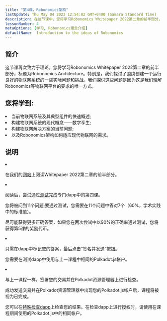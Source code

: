 ```yaml
---
title: "第4课，Robonomics架构"
lastUpdate: Thu May 04 2023 12:54:02 GMT+0400 (Samara Standard Time)
description: 在这节课中，您将学习Robonomics Whitepaper 2022第二章的前半部分，标题为Robonomics 架构。
lessonNumber: 4
metaOptions: [学习, Robonomics理念介绍]
defaultName:  Introduction to the ideas of Robonomics
---
```


## 简介

这节课再次致力于理论。您将学习Robonomics Whitepaper 2022第二章的前半部分，标题为Robonomics Architecture。特别是，我们探讨了围绕创建一个运行良好的物联网系统的一些实际问题和挑战。我们探讨这些问题是因为这是我们理解Robonomics等物联网平台的要求的唯一方式。

## 您将学到:

<List>

<li>
当前物联网系统及其典型组件的快速概述;
</li>

<li>
构建物联网系统的现代概念——数字孪生;
</li>

<li>
构建物联网解决方案的当前问题;
</li>

<li>
以及Robonomics架构如何适应现代物联网的需求。
</li>

</List>

## 说明

<List type="numbers">

<li>

在我们的[网站](https://robonomics.network/architecture/)上阅读Whitepaper 2022第二章的前半部分。

</li>

<li>

阅读后，尝试通过[测试](https://lesson4.robonomics.academy/)完成专门dapp中的第四课。

您将被问到11个问题;要通过测试，您需要在11个问题中答对7个（60%，学术实践中的标准值）。

尽可能获得更多正确答案，如果您在两次尝试中以90%的正确率通过测试，您将获得第5课的奖励代币。

</li>

<li>

只需在dapp中标记您的答案，最后点击“签名并发送”按钮。

您需要在测试dapp中使用与上一课程中相同的Polkadot.js帐户。

</li>

<li>

与上一课程一样，签署您的交易并在Polkadot资源管理器上进行检查。

</li>
</List>


<Result>

成功发送交易并在Polkadot资源管理器中出现您的Polkadot.js帐户后，课程将被视为已完成。

您可以在[特殊检查dapp](https://lk.robonomics.academy/)上检查您的结果。在检查dapp上进行授权时，请使用在课程期间使用的Polkadot.js中的相同帐户。

</Result>